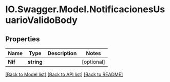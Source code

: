 # IO.Swagger.Model.NotificacionesUsuarioValidoBody
## Properties

Name | Type | Description | Notes
------------ | ------------- | ------------- | -------------
**Nif** | **string** |  | [optional] 

[[Back to Model list]](../README.md#documentation-for-models) [[Back to API list]](../README.md#documentation-for-api-endpoints) [[Back to README]](../README.md)

